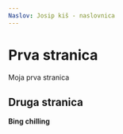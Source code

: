 ```yaml
---
Naslov: Josip kiš - naslovnica
---
```


# Prva stranica
Moja prva stranica

## Druga stranica
**Bing chilling**

